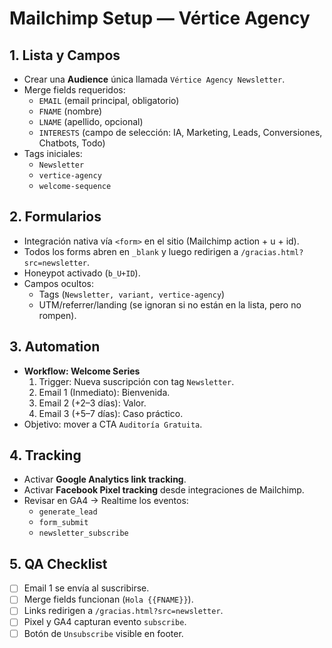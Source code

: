 # Mailchimp Setup — Vértice Agency

## 1. Lista y Campos

- Crear una **Audience** única llamada `Vértice Agency Newsletter`.
- Merge fields requeridos:
  - `EMAIL` (email principal, obligatorio)
  - `FNAME` (nombre)
  - `LNAME` (apellido, opcional)
  - `INTERESTS` (campo de selección: IA, Marketing, Leads, Conversiones, Chatbots, Todo)
- Tags iniciales:
  - `Newsletter`
  - `vertice-agency`
  - `welcome-sequence`

## 2. Formularios

- Integración nativa vía `<form>` en el sitio (Mailchimp action + u + id).
- Todos los forms abren en `_blank` y luego redirigen a `/gracias.html?src=newsletter`.
- Honeypot activado (`b_U+ID`).
- Campos ocultos:
  - Tags (`Newsletter, variant, vertice-agency`)
  - UTM/referrer/landing (se ignoran si no están en la lista, pero no rompen).

## 3. Automation

- **Workflow: Welcome Series**
  1. Trigger: Nueva suscripción con tag `Newsletter`.
  2. Email 1 (Inmediato): Bienvenida.
  3. Email 2 (+2–3 días): Valor.
  4. Email 3 (+5–7 días): Caso práctico.
- Objetivo: mover a CTA `Auditoría Gratuita`.

## 4. Tracking

- Activar **Google Analytics link tracking**.
- Activar **Facebook Pixel tracking** desde integraciones de Mailchimp.
- Revisar en GA4 → Realtime los eventos:
  - `generate_lead`
  - `form_submit`
  - `newsletter_subscribe`

## 5. QA Checklist

- [ ] Email 1 se envía al suscribirse.
- [ ] Merge fields funcionan (`Hola {{FNAME}}`).
- [ ] Links redirigen a `/gracias.html?src=newsletter`.
- [ ] Pixel y GA4 capturan evento `subscribe`.
- [ ] Botón de `Unsubscribe` visible en footer.
